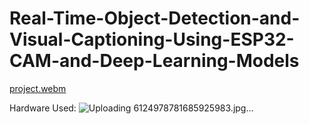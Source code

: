 ﻿# Real-Time-Object-Detection-and-Visual-Captioning-Using-ESP32-CAM-and-Deep-Learning-Models

[project.webm](https://github.com/user-attachments/assets/b31223e2-6870-41a1-896c-ea7889355188)

Hardware Used:
![Uploading 6124978781685925983.jpg…]()

